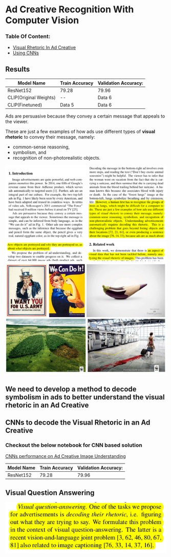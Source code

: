 # Ad Creative Recognition With Computer Vision

### Table Of Content:
* [Visual Rhetoric In Ad Creative](#first-bullet)
* [Using CNNs](#CNN)


## Results

| Model Name | Train Accuracy  | Validation Accuracy: |
|----------|----------|----------|
|  ResNet152   | 79.28   | 79.96   |
| CLIP(Original Weights)   | --   | Data 6   |
| CLIP(Finetuned)   | Data 5   | Data 6   |


<a class="anchor" id="first-bullet"></a>

Ads are persuasive because they convey a certain message that appeals to the viewer.

These are just a few examples of how ads use different types of **visual rhetoric** to convey their message, namely:

- common-sense reasoning,
- symbolism, and
- recognition of non-photorealistic objects.

![Image with Complex Rhetoric Image](paper1.png "Few Images with Complex Rhetoric Image")
![Image with Complex Rhetoric Image](paper2.png "Few Images with Complex Rhetoric Image")
![Image with Complex Rhetoric Image](complex_img.png "Few Images with Complex Rhetoric Image")


<a class="anchor" id="CNN"></a>

## We need to develop a method to decode symbolism in ads to better understand the visual rhetoric in an Ad Creative

## CNNs to decode the Visual Rhetoric in an Ad Creative

### Checkout the below notebook for CNN based solution

[CNNs performance on Ad Creative Image Understanding](ImageUnderstanding.ipynb)

| Model Name | Train Accuracy  | Validation Accuracy: |
|----------|----------|----------|
|  ResNet152   | 79.28   | 79.96   |

## Visual Question Answering
![Image with Complex Rhetoric Image](paper3.png "Few Images with Complex Rhetoric Image")
